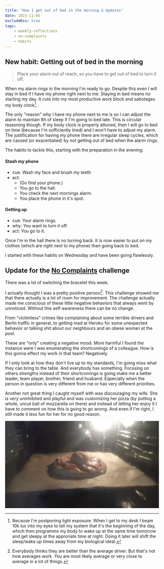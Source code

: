```yaml
---
title: "How I get out of bed in the morning & Updates"
date: 2023-11-05
excludeRss: true
tags:
    - weekly-reflections
    - no-complaints
    - habits
---
```


## New habit: Getting out of bed in the morning

> Place your alarm out of reach, so you have to get out of bed to turn it off.

When my alarm rings in the morning I'm ready to go.
Despite this even I will stay in bed if I have my phone right next to me.
Staying in bed means no starting my day.
It cuts into my most productive work block and sabotages my body clock[^bc].

The only "reason" why I have my phone next to me is so I can adjust the alarm to
maintain 8h of sleep if I'm going to bed late.
This is circular reasoning though.
If my body clock is properly attuned, then I will go to bed on time
(because I'm sufficiently tired) and I won't have to adjust my alarm.
The justification for having my phone there are irregular sleep cycles, which
are caused (or exacerbated) by not getting out of bed when the alarm rings.

The habits to tackle this, starting with the preparation in the evening:

#### Stash my phone
- cue: Wash my face and brush my teeth
- act:
    - (Go find your phone.)
    - You go to the hall.
    - You check the next mornings alarm.
    - You place the phone in it's spot.

#### Getting up
- cue: Your alarm rings.
- why: You want to turn it off.
- act: You go to it.

Once I'm in the hall there is no turning back.
It is now easier to put on my clothes (which are right next to my phone) than
going back to bed.

I started with these habits on Wednesday and have been going flawlessly.

## Update for the [No Complaints](/tags/no-complaints) challenge

There was a lot of switching the bracelet this week.

I actually thought I was a pretty positive person[^1].
This challenge showed me that there actually is a lot of room for improvement.
The challenge actually made me conscious of these little negative behaviors that
always went by unnoticed.
Without this self-awareness there can be no change.

From "victimless" crimes like complaining about some terrible drivers and Berlin
traffic in general, to getting mad at Heroku for some unexpected behavior or
talking shit about our neighbours and an obese woman at the pool.

These are "only" creating a negative mood.
More harmful I found the instance were I was enumerating the shortcomings of a
colleague.
How is this gonna effect my work in that team? Negatively.

If I only look at how they don't live up to my standards, I'm going miss what
they can bring to the table. And everybody has something.
Focusing on others strengths instead of their shortcomings is going make
me a better leader, team player, brother, friend and husband.
Especially when the person in question is very different from me or has very
different priorities.

Another not great thing I caught myself with was discouraging my wife.
She is very uninhibited and playful and was customizing her pizza
(by putting a whole, uncut ball of mozzarella on there) and instead of letting
her enjoy it I have to comment on how this is going to go wrong.
And even if I'm right, I still made it less fun for her for no good
reason.

![Le Masterpiece](le-masterpiece.jpeg)

[^nocomplaints]: See [challenge definition](/blog/weekly-challenge-2023-43) for No complaints
[^1]: Everybody thinks they are better than the average driver. But that's not
how averages work. You are most likely average or very close to average in a lot
of things.
[^bc]: Because I'm postponing light exposure. When I get to my desk I beam 10k
    lux into my eyes to tell my system that it's the beginning of the day, which
    then programms my body to wake up at the same time tomorrow and get sleepy
    at the approriate time at night. Doing it later will shift the sleep/wake up
    times away from my biological ideal.

